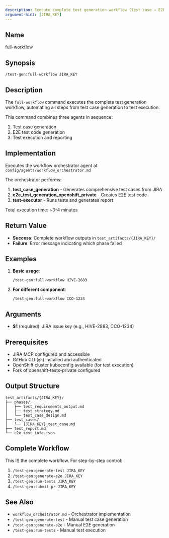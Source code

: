 ```yaml
---
description: Execute complete test generation workflow (test case → E2E code → run tests)
argument-hint: [JIRA_KEY]
---
```


## Name
full-workflow

## Synopsis
```
/test-gen:full-workflow JIRA_KEY
```

## Description
The `full-workflow` command executes the complete test generation workflow, automating all steps from test case generation to test execution.

This command combines three agents in sequence:
1. Test case generation
2. E2E test code generation
3. Test execution and reporting

## Implementation
Executes the workflow orchestrator agent at `config/agents/workflow_orchestrator.md`

The orchestrator performs:
1. **test_case_generation** - Generates comprehensive test cases from JIRA
2. **e2e_test_generation_openshift_private** - Creates E2E test code
3. **test-executor** - Runs tests and generates report

Total execution time: ~3-4 minutes

## Return Value
- **Success**: Complete workflow outputs in `test_artifacts/{JIRA_KEY}/`
- **Failure**: Error message indicating which phase failed

## Examples

1. **Basic usage**:
   ```
   /test-gen:full-workflow HIVE-2883
   ```

2. **For different component**:
   ```
   /test-gen:full-workflow CCO-1234
   ```

## Arguments
- **$1** (required): JIRA issue key (e.g., HIVE-2883, CCO-1234)

## Prerequisites
- JIRA MCP configured and accessible
- GitHub CLI (`gh`) installed and authenticated
- OpenShift cluster kubeconfig available (for test execution)
- Fork of openshift-tests-private configured

## Output Structure
```
test_artifacts/{JIRA_KEY}/
├── phases/
│   ├── test_requirements_output.md
│   ├── test_strategy.md
│   └── test_case_design.md
├── test_cases/
│   └── {JIRA_KEY}_test_case.md
├── test_report.md
└── e2e_test_info.json
```

## Complete Workflow
This IS the complete workflow. For step-by-step control:
1. `/test-gen:generate-test JIRA_KEY`
2. `/test-gen:generate-e2e JIRA_KEY`
3. `/test-gen:run-tests JIRA_KEY`
4. `/test-gen:submit-pr JIRA_KEY`

## See Also
- `workflow_orchestrator.md` - Orchestrator implementation
- `/test-gen:generate-test` - Manual test case generation
- `/test-gen:generate-e2e` - Manual E2E generation
- `/test-gen:run-tests` - Manual test execution
